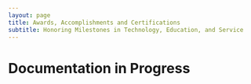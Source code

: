 ```yaml
---
layout: page
title: Awards, Accomplishments and Certifications
subtitle: Honoring Milestones in Technology, Education, and Service
---
```


# Documentation in Progress
